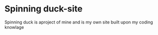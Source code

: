 # Spinning duck-site
Spinning duck is aproject of mine and is my own site built upon my coding knowlage
